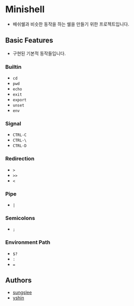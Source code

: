 # Minishell
- 배쉬쉘과 비슷한 동작을 하는 쉘을 만들기 위한 프로젝트입니다.

## Basic Features
- 구현된 기본적 동작들입니다.

### Builtin
- ``cd``
- ``pwd``
- ``echo``
- ``exit``
- ``export``
- ``unset``
- ``env``

### Signal
- ``CTRL-C``
- ``CTRL-\``
- ``CTRL-D``

### Redirection
- ``>``
- ``>>``
- ``<``

### Pipe
- ``|``

### Semicolons
- ``;``

### Environment Path
- ``$?``
- ``:``
- ``=``

## Authors

* [sungslee](https://github.com/k8440009)
* [yshin](https://github.com/yhshin0)
